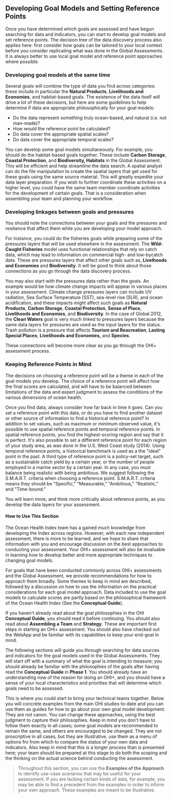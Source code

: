 ## Developing Goal Models and Setting Reference Points

Once you have determined which goals are assessed and have begun searching for data and indicators, you can start to develop goal models and set reference points. The decision tree of the data discovery process also applies here: first consider how goals can be tailored to your local context before you consider replicating what was done in the Global Assessments. It is always better to use local goal model and reference point approaches where possible.

### Developing goal models at the same time

Several goals will combine the type of data you find across categories: these include in particular the **Natural Products**, **Livelihoods and Economies**, and habitat-based goals. The existence of the data itself will drive a lot of these decisions, but here are some guidelines to help determine if data are appropriate philosophically for your goal models:

* Do the data represent something truly ocean-based, and natural (i.e. not man-made)?
* How would the reference point be calculated?
* Do data cover the appropriate spatial scales?
* Do data cover the appropriate temporal scales?

You can develop some goal models simultaneously. For example, you should do the habitat-based goals together. These include **Carbon Storage**, **Coastal Protection**, and **Biodiversity, Habitats** in the Global Assessment. This will be efficient and help streamline the data search. A spatial analyst can do the file manipulation to create the spatial layers that get used for these goals using the same source material. This will greatly expedite your data layer preparation. If you wish to further coordinate these activities on a higher level, you could have the same team member coordinate activities for the development of certain goals. That is a consideration when assembling your team and planning your workflow.

<!---TIP: If you look at `functions.R`, you will see that the reason this one data layer, `Hab_extent`, is used in multiple places in the software, meaning that once you have that data you can use it in several goal models. In the Global Assessment, `Hab_extent` is called upon in **Natural Products**, **Wild-Caught Fisheries**, **Carbon Storage**, and **Coastal Protection**.
![Note that Habitat Extent appears in several goal model functions. ](https://docs.google.com/drawings/d/1HtrwjFi1Lod6B687nNTUPqK-MTAr9uwShooHUIu3Le4/pub?w=790&h=258)--->

### Developing linkages between goals and pressures

You should note the connections between your goals and the pressures and resilience that affect them while you are developing your model approach.

For instance, you could do the fisheries goals while preparing some of the pressures layers that will be used elsewhere in the assessment. The **Wild-Caught Fisheries** model uses functional relationships that rely on catch data, which may lead to information on commercial high- and low-bycatch data. These are pressures layers that affect other goals such as, **Livelhoods and Economies** and **Biodiversity**. It will be good to think about those connections as you go through the data discovery process.

You may also start with the pressures data rather than the goals. An example would be how climate change impacts will appear in various places in your assessment. Climate change pressures layers can include UV radiation, Sea Surface Temperature (SST), sea-level rise (SLR), and ocean acidification, and these impacts might affect such goals as **Natural Products**, **Carbon Storage**, **Coastal Protection**, **Sense of Place**, **Livelihoods and Economies**, and **Biodiversity**. In the case of Global 2012, the **Clean Waters** goal is very much linked to pressures layers because the same data layers for pressures are used as the input layers for the status. Trash pollution is a pressure that affects **Tourism and Reacreation**, **Lasting Special Places**, **Livelihoods and Economies,** and **Species**.

These connections will become more clear as you go through the OHI+ assessment process.

### Keeping Reference Points in Mind

The decisions on choosing a reference point will be a theme in each of the goal models you develop. The choice of a reference point will affect how the final scores are calculated, and will have to be balanced between limitations of the data and expert judgment to assess the conditions of the various dimensions of ocean health.

Once you find data, always consider how far back in time it goes. Can you set a reference point with this data, or do you have to find another dataset or other source of information to find a historical reference point? In addition to set values, such as maximum or minimum observed value, it's possible to use spatial reference points and temporal reference points. In spatial reference points, you find the highest-scoring region and say that it is perfect. It's also possible to set a different reference point for each region of your study area, as was done in the U.S. West Coast study (2014). Using temporal reference points, a historical benchmark is used as a the "ideal" point in the past. A third type of reference point is a policy-set target, such as a sustainable catch yield by a certain year, or the number of people employed in a marine sector by a certain year. In any case, you must balance being realistic with being ambitious. We suggest following the S.M.A.R.T. criteria when choosing a reference point. S.M.A.R.T. criteria means they should be "Specific," "Measurable," "Ambitious," "Realistic," and "Time-bound."

You will learn more, and think more critically about reference points, as you develop the data layers for your assessment.

#### How to Use This Section

The Ocean Health Index team has a gained much knowledge from developing the Index across regions. However, with each new independent assessment, there is more to be learned, and we hope to share that information with you and encourage discussion on the best approaches to conducting your assessment. Your OHI+ assessment will also be invaluable in learning how to develop better and more appropriate techniques to changing goal models.

For goals that have been conducted commonly across OHI+ assessments and the Global Assessment, we provide recommendations for how to approach them broadly. Some themes to keep in mind are described, followed by a discussion on how to use the information on the practical considerations for each goal model approach. Data included to use the goal models to calculate scores are partly based on the philosophical framework of the Ocean Health Index (See the **Conceptual Guide**).

If you haven't already read about the goal philosophies in the OHI **Conceptual Guide**, you should read it before continuing. You should also read about **Assembling a Team** and **Strategy**. These are important first steps in starting an OHI+ assessment. You should also have checked out the WebApp and be familiar with its capabilities to keep your end-goal in mind.

The following sections will guide you through searching for data sources and indicators for the goal models used in the Global Assessments. They will start off with a summary of what the goal is intending to measure; you should already be familiar with the philosophies of the goals after having read the **Conceptual Guide** in **Phase 1**. You should already have an understanding now of the reason for doing an OHI+, and you should have a sense of your local characteristics and priorities that will determine which goals need to be assessed.

This is where you could start to bring your technical teams together. Below you will concrete examples from the main OHI studies to-date and you can use them as guides for how to go about your own goal model development. They are not canon. You can change these approaches, using the best judgment to capture their philosophies. Keep in mind you don't have to follow them exactly in all cases; some goal models are recommended to remain the same, and others are encouraged to be changed. They are not proscriptive in all cases, but they are illustrative. use them as a menu of options fro from which to compare the status of your own data and indicators. Also keep in mind that this is a longer process than is presented here; your team should be prepared at this stage to do both the scoping and the thinking on the actual science behind conducting the assessment.

>Throughout this section, you can use the **Examples of the Approach** to identify use-case scenarios that may be useful for your assessment. If you are lacking certain kinds of data, for example, you may be able to find a precedent from the examples in order to inform your own approach. These examples are meant to be illustrative.
